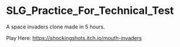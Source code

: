 # SLG_Practice_For_Technical_Test
A space invaders clone made in 5 hours. 

Play Here:
https://shockingshots.itch.io/mouth-invaders
